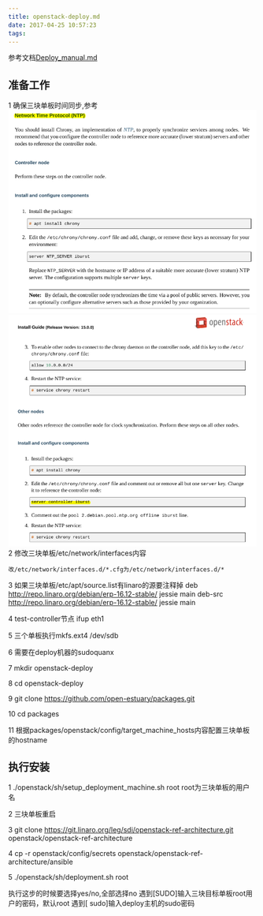 ```yaml
---
title: openstack-deploy.md
date: 2017-04-25 10:57:23
tags:
---
```

参考文档[Deploy_manual.md](https://github.com/open-estuary/packages/blob/master/openstack/doc/Deploy_manual.md)

## 准备工作
1 确保三块单板时间同步,参考
![NTP.png](../images/NTP.png)
![NTP1.png](../images/NTP1.png)
2 修改三块单板/etc/network/interfaces内容
```
改/etc/network/interfaces.d/*.cfg为/etc/network/interfaces.d/*
```
3 如果三块单板/etc/apt/source.list有linaro的源要注释掉
deb http://repo.linaro.org/debian/erp-16.12-stable/ jessie main
deb-src http://repo.linaro.org/debian/erp-16.12-stable/ jessie main

4 test-controller节点 ifup eth1

5 三个单板执行mkfs.ext4 /dev/sdb

6 需要在deploy机器的sudoquanx

7 mkdir openstack-deploy

8 cd openstack-deploy

9 git clone https://github.com/open-estuary/packages.git

10 cd packages

11 根据packages/openstack/config/target_machine_hosts内容配置三块单板的hostname

## 执行安装 

1 ./openstack/sh/setup_deployment_machine.sh root
root为三块单板的用户名

2 三块单板重启

3 git clone https://git.linaro.org/leg/sdi/openstack-ref-architecture.git openstack/openstack-ref-architecture

4 cp -r openstack/config/secrets openstack/openstack-ref-architecture/ansible

5 ./openstack/sh/deployment.sh	root

执行这步的时候要选择yes/no,全部选择no
遇到[SUDO]输入三块目标单板root用户的密码，默认root
遇到[<username> sudo]输入deploy主机的sudo密码





